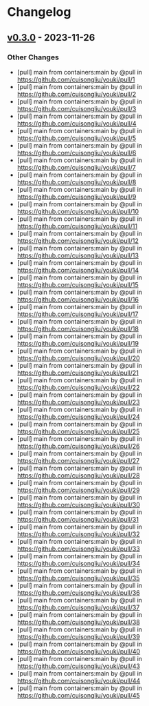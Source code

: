 # Changelog

## [v0.3.0](https://github.com/cuisongliu/youki/commits/v0.3.0) - 2023-11-26
### Other Changes
- [pull] main from containers:main by @pull in https://github.com/cuisongliu/youki/pull/1
- [pull] main from containers:main by @pull in https://github.com/cuisongliu/youki/pull/2
- [pull] main from containers:main by @pull in https://github.com/cuisongliu/youki/pull/3
- [pull] main from containers:main by @pull in https://github.com/cuisongliu/youki/pull/4
- [pull] main from containers:main by @pull in https://github.com/cuisongliu/youki/pull/5
- [pull] main from containers:main by @pull in https://github.com/cuisongliu/youki/pull/6
- [pull] main from containers:main by @pull in https://github.com/cuisongliu/youki/pull/7
- [pull] main from containers:main by @pull in https://github.com/cuisongliu/youki/pull/8
- [pull] main from containers:main by @pull in https://github.com/cuisongliu/youki/pull/9
- [pull] main from containers:main by @pull in https://github.com/cuisongliu/youki/pull/10
- [pull] main from containers:main by @pull in https://github.com/cuisongliu/youki/pull/11
- [pull] main from containers:main by @pull in https://github.com/cuisongliu/youki/pull/12
- [pull] main from containers:main by @pull in https://github.com/cuisongliu/youki/pull/13
- [pull] main from containers:main by @pull in https://github.com/cuisongliu/youki/pull/14
- [pull] main from containers:main by @pull in https://github.com/cuisongliu/youki/pull/15
- [pull] main from containers:main by @pull in https://github.com/cuisongliu/youki/pull/16
- [pull] main from containers:main by @pull in https://github.com/cuisongliu/youki/pull/17
- [pull] main from containers:main by @pull in https://github.com/cuisongliu/youki/pull/18
- [pull] main from containers:main by @pull in https://github.com/cuisongliu/youki/pull/19
- [pull] main from containers:main by @pull in https://github.com/cuisongliu/youki/pull/20
- [pull] main from containers:main by @pull in https://github.com/cuisongliu/youki/pull/21
- [pull] main from containers:main by @pull in https://github.com/cuisongliu/youki/pull/22
- [pull] main from containers:main by @pull in https://github.com/cuisongliu/youki/pull/23
- [pull] main from containers:main by @pull in https://github.com/cuisongliu/youki/pull/24
- [pull] main from containers:main by @pull in https://github.com/cuisongliu/youki/pull/25
- [pull] main from containers:main by @pull in https://github.com/cuisongliu/youki/pull/26
- [pull] main from containers:main by @pull in https://github.com/cuisongliu/youki/pull/27
- [pull] main from containers:main by @pull in https://github.com/cuisongliu/youki/pull/28
- [pull] main from containers:main by @pull in https://github.com/cuisongliu/youki/pull/29
- [pull] main from containers:main by @pull in https://github.com/cuisongliu/youki/pull/30
- [pull] main from containers:main by @pull in https://github.com/cuisongliu/youki/pull/31
- [pull] main from containers:main by @pull in https://github.com/cuisongliu/youki/pull/32
- [pull] main from containers:main by @pull in https://github.com/cuisongliu/youki/pull/33
- [pull] main from containers:main by @pull in https://github.com/cuisongliu/youki/pull/34
- [pull] main from containers:main by @pull in https://github.com/cuisongliu/youki/pull/35
- [pull] main from containers:main by @pull in https://github.com/cuisongliu/youki/pull/36
- [pull] main from containers:main by @pull in https://github.com/cuisongliu/youki/pull/37
- [pull] main from containers:main by @pull in https://github.com/cuisongliu/youki/pull/38
- [pull] main from containers:main by @pull in https://github.com/cuisongliu/youki/pull/39
- [pull] main from containers:main by @pull in https://github.com/cuisongliu/youki/pull/40
- [pull] main from containers:main by @pull in https://github.com/cuisongliu/youki/pull/43
- [pull] main from containers:main by @pull in https://github.com/cuisongliu/youki/pull/44
- [pull] main from containers:main by @pull in https://github.com/cuisongliu/youki/pull/45

